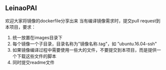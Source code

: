 ## LeinaoPAI
欢迎大家将镜像的dockerfile分享出来
当有编译镜像需求时，提交pull request到本项目，要求：
1. 统一放置在images目录下
2. 每个镜像一个子目录，目录名称为"镜像名称.tag"，如 ”ubuntu.16.04-ssh"
3. 如果镜像编译过程中需要使用一些大的文件，不要提交到本项目，而是提供一个下载这些文件的脚本
4. 同时提交readme文件
